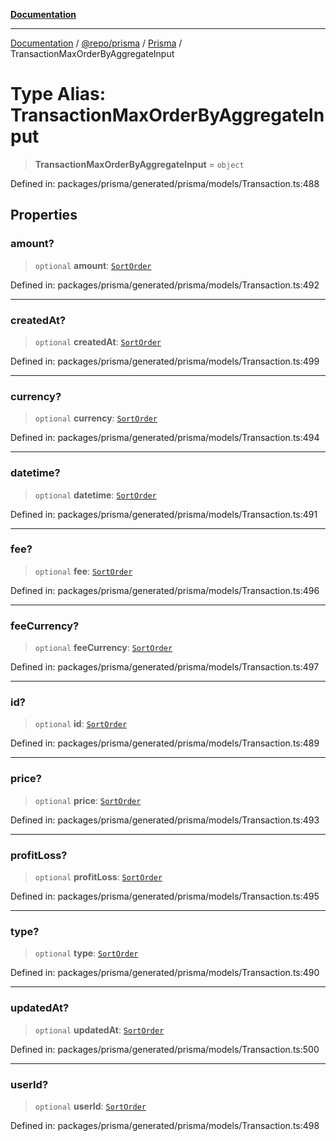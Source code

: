 [**Documentation**](../../../../../README.md)

***

[Documentation](../../../../../README.md) / [@repo/prisma](../../../README.md) / [Prisma](../README.md) / TransactionMaxOrderByAggregateInput

# Type Alias: TransactionMaxOrderByAggregateInput

> **TransactionMaxOrderByAggregateInput** = `object`

Defined in: packages/prisma/generated/prisma/models/Transaction.ts:488

## Properties

### amount?

> `optional` **amount**: [`SortOrder`](SortOrder.md)

Defined in: packages/prisma/generated/prisma/models/Transaction.ts:492

***

### createdAt?

> `optional` **createdAt**: [`SortOrder`](SortOrder.md)

Defined in: packages/prisma/generated/prisma/models/Transaction.ts:499

***

### currency?

> `optional` **currency**: [`SortOrder`](SortOrder.md)

Defined in: packages/prisma/generated/prisma/models/Transaction.ts:494

***

### datetime?

> `optional` **datetime**: [`SortOrder`](SortOrder.md)

Defined in: packages/prisma/generated/prisma/models/Transaction.ts:491

***

### fee?

> `optional` **fee**: [`SortOrder`](SortOrder.md)

Defined in: packages/prisma/generated/prisma/models/Transaction.ts:496

***

### feeCurrency?

> `optional` **feeCurrency**: [`SortOrder`](SortOrder.md)

Defined in: packages/prisma/generated/prisma/models/Transaction.ts:497

***

### id?

> `optional` **id**: [`SortOrder`](SortOrder.md)

Defined in: packages/prisma/generated/prisma/models/Transaction.ts:489

***

### price?

> `optional` **price**: [`SortOrder`](SortOrder.md)

Defined in: packages/prisma/generated/prisma/models/Transaction.ts:493

***

### profitLoss?

> `optional` **profitLoss**: [`SortOrder`](SortOrder.md)

Defined in: packages/prisma/generated/prisma/models/Transaction.ts:495

***

### type?

> `optional` **type**: [`SortOrder`](SortOrder.md)

Defined in: packages/prisma/generated/prisma/models/Transaction.ts:490

***

### updatedAt?

> `optional` **updatedAt**: [`SortOrder`](SortOrder.md)

Defined in: packages/prisma/generated/prisma/models/Transaction.ts:500

***

### userId?

> `optional` **userId**: [`SortOrder`](SortOrder.md)

Defined in: packages/prisma/generated/prisma/models/Transaction.ts:498
